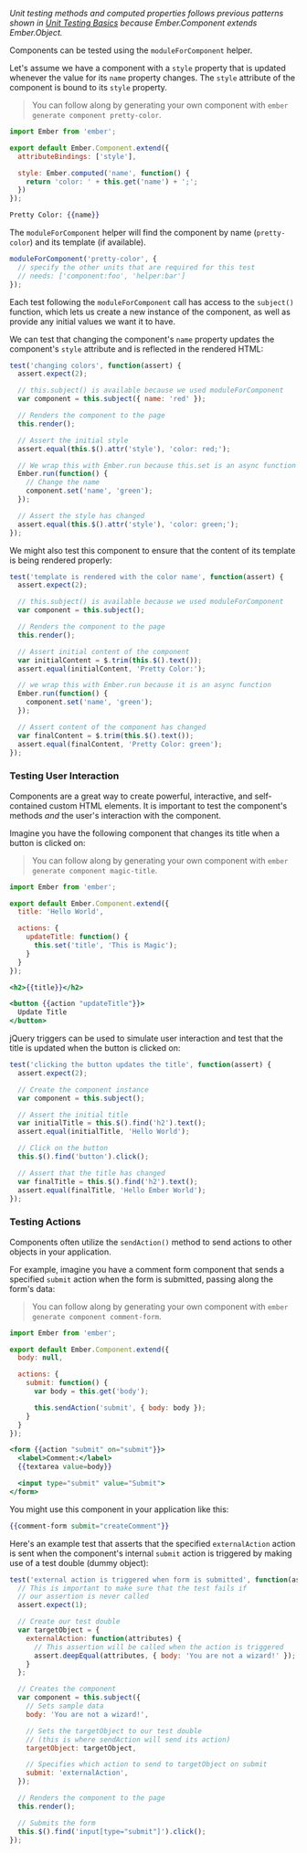 _Unit testing methods and computed properties follows previous patterns shown
in [Unit Testing Basics] because Ember.Component extends Ember.Object._

Components can be tested using the `moduleForComponent` helper.

Let's assume we have a component with a `style` property that is updated
whenever the value for its `name` property changes. The `style` attribute of the
component is bound to its `style` property.

> You can follow along by generating your own component with `ember generate
> component pretty-color`.

```javascript {data-filename=app/components/pretty-color.js}
import Ember from 'ember';

export default Ember.Component.extend({
  attributeBindings: ['style'],

  style: Ember.computed('name', function() {
    return 'color: ' + this.get('name') + ';';
  })
});
```

```handlebars {data-filename=app/templates/components/pretty-color.hbs}
Pretty Color: {{name}}
```

The `moduleForComponent` helper will find the component by name (`pretty-color`)
and its template (if available).

```javascript {data-filename=tests/unit/components/pretty-color-test.js}
moduleForComponent('pretty-color', {
  // specify the other units that are required for this test
  // needs: ['component:foo', 'helper:bar']
});
```

Each test following the `moduleForComponent` call has access to the `subject()`
function, which lets us create a new instance of the component, as well as
provide any initial values we want it to have.

We can test that changing the component's `name` property updates the
component's `style` attribute and is reflected in the  rendered HTML:

```javascript {data-filename=tests/unit/components/pretty-color-test.js}
test('changing colors', function(assert) {
  assert.expect(2);

  // this.subject() is available because we used moduleForComponent
  var component = this.subject({ name: 'red' });

  // Renders the component to the page
  this.render();

  // Assert the initial style
  assert.equal(this.$().attr('style'), 'color: red;');

  // We wrap this with Ember.run because this.set is an async function
  Ember.run(function() {
    // Change the name
    component.set('name', 'green');
  });

  // Assert the style has changed
  assert.equal(this.$().attr('style'), 'color: green;');
});
```

We might also test this component to ensure that the content of its template is
being rendered properly:

```javascript {data-filename=tests/unit/components/pretty-color-test.js}
test('template is rendered with the color name', function(assert) {
  assert.expect(2);

  // this.subject() is available because we used moduleForComponent
  var component = this.subject();

  // Renders the component to the page
  this.render();

  // Assert initial content of the component
  var initialContent = $.trim(this.$().text());
  assert.equal(initialContent, 'Pretty Color:');

  // we wrap this with Ember.run because it is an async function
  Ember.run(function() {
    component.set('name', 'green');
  });

  // Assert content of the component has changed
  var finalContent = $.trim(this.$().text());
  assert.equal(finalContent, 'Pretty Color: green');
});
```

### Testing User Interaction

Components are a great way to create powerful, interactive, and self-contained
custom HTML elements. It is important to test the component's methods _and_ the
user's interaction with the component.

Imagine you have the following component that changes its title when a button is
clicked on:

> You can follow along by generating your own component with `ember generate
> component magic-title`.

```javascript {data-filename=app/components/magic-title.js}
import Ember from 'ember';

export default Ember.Component.extend({
  title: 'Hello World',

  actions: {
    updateTitle: function() {
      this.set('title', 'This is Magic');
    }
  }
});
```

```handlebars {data-filename=app/templates/components/magic-title.hbs}
<h2>{{title}}</h2>

<button {{action "updateTitle"}}>
  Update Title
</button>
```

jQuery triggers can be used to simulate user interaction and test that the title
is updated when the button is clicked on:

```javascript {data-filename=tests/unit/components/magic-title-test.js}
test('clicking the button updates the title', function(assert) {
  assert.expect(2);

  // Create the component instance
  var component = this.subject();

  // Assert the initial title
  var initialTitle = this.$().find('h2').text();
  assert.equal(initialTitle, 'Hello World');

  // Click on the button
  this.$().find('button').click();

  // Assert that the title has changed
  var finalTitle = this.$().find('h2').text();
  assert.equal(finalTitle, 'Hello Ember World');
});
```

### Testing Actions

Components often utilize the `sendAction()` method to send actions to other
objects in your application.

For example, imagine you have a comment form component that sends a specified
`submit` action when the form is submitted, passing along the form's data:

> You can follow along by generating your own component with `ember generate
> component comment-form`.

```javascript {data-filename=app/components/comment-form.js}
import Ember from 'ember';

export default Ember.Component.extend({
  body: null,

  actions: {
    submit: function() {
      var body = this.get('body');

      this.sendAction('submit', { body: body });
    }
  }
});
```

```handlebars {data-filename=app/templates/components/comment-form.hbs}
<form {{action "submit" on="submit"}}>
  <label>Comment:</label>
  {{textarea value=body}}

  <input type="submit" value="Submit">
</form>
```

You might use this component in your application like this:

```handlebars
{{comment-form submit="createComment"}}
```

Here's an example test that asserts that the specified `externalAction` action
is sent when the component's internal `submit` action is triggered by making use
of a test double (dummy object):

```javascript {data-filename=tests/unit/components/comment-form-test.js}
test('external action is triggered when form is submitted', function(assert) {
  // This is important to make sure that the test fails if
  // our assertion is never called
  assert.expect(1);

  // Create our test double
  var targetObject = {
    externalAction: function(attributes) {
      // This assertion will be called when the action is triggered
      assert.deepEqual(attributes, { body: 'You are not a wizard!' });
    }
  };

  // Creates the component
  var component = this.subject({
    // Sets sample data
    body: 'You are not a wizard!',

    // Sets the targetObject to our test double
    // (this is where sendAction will send its action)
    targetObject: targetObject,

    // Specifies which action to send to targetObject on submit
    submit: 'externalAction',
  });

  // Renders the component to the page
  this.render();

  // Submits the form
  this.$().find('input[type="submit"]').click();
});
```

<!---
### Components Using Other Components

Sometimes components are easier to maintain if they're broken up into parent and child
components. Here is a simple example:

```javascript {data-filename=app/components/my-album.js}
import layout from '../templates/components/my-kittens';

export default Ember.Component.extend({
  layout: layout,
  tagName: 'img',
  attributeBindings: ['width', 'height', 'src'],
  src: Ember.computed('width', 'height', function() {
    return 'http://placekitten.com/' + this.get('width') + '/' + this.get('height');
  })
});
```

```handlebars {data-filename=app/templates/components/my-album.hbs}
<h3>{{title}}</h3>
{{yield}}
```

```javascript {data-filename=app/components/my-kitten.js}
import layout from '../templates/components/my-kitten';

export default Ember.Component.extend({
  layout: layout,
  tagName: 'img',
  attributeBindings: ['width', 'height', 'src'],
  src: Ember.computed('width', 'height', function() {
    return 'http://placekitten.com/' + this.get('width') + '/' + this.get('height');
  })
});
```

Usage of this component might look something like this:

```handlebars
{{#my-album title="Cats"}}
  {{my-kitten width="200" height="300"}}
  {{my-kitten width="100" height="100"}}
  {{my-kitten width="50" height="50"}}
{{/my-album}}
```

Using the `needs` callback greatly simplifies testing components
with a parent-child relationship.

```javascript {data-filename=tests/unit/components/my-album-test.js}
moduleForComponent('my-album', {
  // specify the other units that are required for this test
  needs: ['component:my-kitten']
});


test('renders kittens', function(assert) {
  assert.expect(2);

  // component instance
  var component = this.subject({
    title: 'Cats',
    template: Ember.Handlebars.compile(
      '{{my-kitten width="200" height="300"}}' +
      '{{my-kitten width="100" height="100"}}' +
      '{{my-kitten width="50" height="50"}}'
    )
  });

  // Render the component
  this.$();

  // perform assertions
  assert.equal(this.$().find('h3:contains("Cats")').length, 1);
  assert.equal(this.$().find('img').length, 3);
});
```
-->

[Unit Testing Basics]: ../unit-testing-basics/
